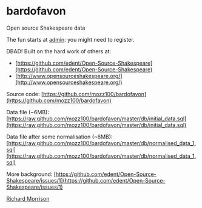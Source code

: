 bardofavon
==========

Open source Shakespeare data

The fun starts at [admin](http://bardofavon.herokuapp.com/admin): you might need to register.

DBAD! Built on the hard work of others at:

  * [https://github.com/edent/Open-Source-Shakespeare](https://github.com/edent/Open-Source-Shakespeare)
  * [http://www.opensourceshakespeare.org/](http://www.opensourceshakespeare.org/)

Source code:
[https://github.com/mozz100/bardofavon](https://github.com/mozz100/bardofavon)

Data file (~6MB):
[https://raw.github.com/mozz100/bardofavon/master/db/initial_data.sql](https://raw.github.com/mozz100/bardofavon/master/db/initial_data.sql)

Data file after some normalisation (~6MB):
[https://raw.github.com/mozz100/bardofavon/master/db/normalised_data_1.sql](https://raw.github.com/mozz100/bardofavon/master/db/normalised_data_1.sql)

More background:
[https://github.com/edent/Open-Source-Shakespeare/issues/1](https://github.com/edent/Open-Source-Shakespeare/issues/1)

[Richard Morrison](http://www.rmorrison.net)
